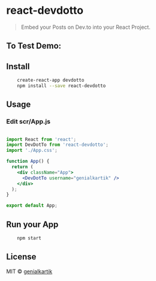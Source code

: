 # react-devdotto

> Embed your Posts on Dev.to into your React Project.

## To Test Demo:

## Install

```bash
	create-react-app devdotto
	npm install --save react-devdotto
```

## Usage

### Edit scr/App.js
```jsx

import React from 'react';
import DevDotTo from 'react-devdotto';
import './App.css';

function App() {
  return (
    <div className="App">
      <DevDotTo username="genialkartik" />    
    </div>
  );
}

export default App;
```
## Run your App
```bash
	npm start
```

## License

MIT © [genialkartik](https://github.com/genialkartik)
